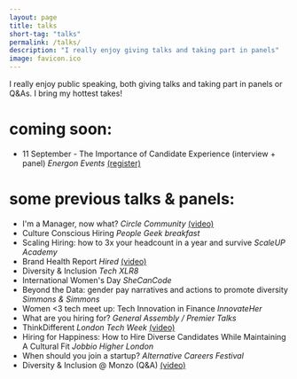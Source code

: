 ```yaml
---
layout: page
title: talks
short-tag: "talks"
permalink: /talks/
description: "I really enjoy giving talks and taking part in panels"
image: favicon.ico
---
```


I really enjoy public speaking, both giving talks and taking part in panels or Q&As. I bring my hottest takes!

<h1>coming soon:</h1>

* 11 September - The Importance of Candidate Experience (interview + panel) *Energon Events* [(register)](https://www.eventbrite.co.uk/e/the-importance-of-candidate-experience-energonevents-tickets-69096139413)

<h1>some previous talks & panels:</h1>

* I'm a Manager, now what? *Circle Community* 
[(video)](https://www.circlecommunity.co/post/im-a-manager-now-what)
* Culture Conscious Hiring *People Geek breakfast*
* Scaling Hiring: how to 3x your headcount in a year and survive *ScaleUP Academy*
* Brand Health Report *Hired*
[(video)](https://www.youtube.com/watch?v=qJW9eS7NvHw)
* Diversity & Inclusion *Tech XLR8*
* International Women's Day *SheCanCode*
* Beyond the Data: gender pay narratives and actions to promote diversity *Simmons & Simmons*
* Women <3 tech meet up: Tech Innovation in Finance *InnovateHer*
* What are you hiring for? *General Assembly / Premier Talks*
* ThinkDifferent *London Tech Week*
[(video)](https://www.youtube.com/watch?v=LOzuD90aQJo)
* Hiring for Happiness: How to Hire Diverse Candidates While Maintaining A Cultural Fit *Jobbio Higher London*
* When should you join a startup? *Alternative Careers Festival*
* Diversity & Inclusion @ Monzo (Q&A) 
[(video)](https://www.periscope.tv/w/1kvJpndvegdKE)